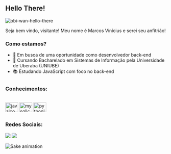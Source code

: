 ## Hello There! 
![obi-wan-hello-there](https://github.com/Marcos1110/Marcos1110/assets/75844594/5bf26589-9098-4b7a-b359-c3f65771459c)


Seja bem vindo, visitante! Meu nome é Marcos Vinícius e serei seu anfitrião!

### Como estamos?

- 🔭 Em busca de uma oportunidade como desenvolvedor back-end
- 🌱 Cursando Bacharelado em Sistemas de Informação pela Universidade de Uberaba (UNIUBE)
- 📚 Estudando JavaScript com foco no back-end

##

### Conhecimentos:

<div style="display: inline_block"><br>
  <img align="center" alt="javaIcon" height="30" width="40" src="https://cdn.jsdelivr.net/gh/devicons/devicon/icons/java/java-plain.svg">
  <img align="center" alt="mysqlIcon" height="30" width="40" src="https://cdn.jsdelivr.net/gh/devicons/devicon/icons/mysql/mysql-plain.svg">
  <img align="center" alt="pythonIcon" height="30" width="40" src="https://cdn.jsdelivr.net/gh/devicons/devicon/icons/python/python-plain.svg">
</div>

##

### Redes Sociais:

<div> 
  <a href="https://www.instagram.com/marcosreis1110/?next=%2F" target="_blank"><img src="https://img.shields.io/badge/-Instagram-%23E4405F?style=for-the-badge&logo=instagram&logoColor=white" target="_blank"></a>
  <a href="https://www.linkedin.com/in/marcosvra/" target="_blank"><img src="https://img.shields.io/badge/LinkedIn-0077B5?style=for-the-badge&logo=linkedin&logoColor=white" target="_blank"></a>
</div>

![Sake animation](https://github.com/Marcos1110/Marcos1110)
